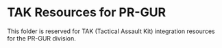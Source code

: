 # TAK Resources for PR-GUR

This folder is reserved for TAK (Tactical Assault Kit) integration resources for the PR-GUR division.
